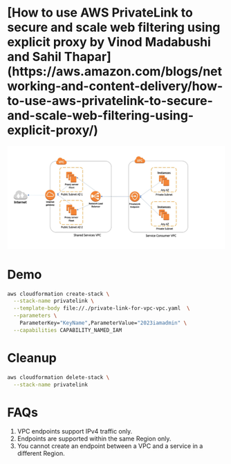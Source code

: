 <h1>[How to use AWS PrivateLink to secure and scale web filtering using explicit proxy by Vinod Madabushi and Sahil Thapar](https://aws.amazon.com/blogs/networking-and-content-delivery/how-to-use-aws-privatelink-to-secure-and-scale-web-filtering-using-explicit-proxy/)</h1>

<img src="./images/vp-vpc-private-link.jpg" title="VPC VPC PrivateLink" width="900"/>

# Demo

```bash
aws cloudformation create-stack \
  --stack-name privatelink \
  --template-body file://./private-link-for-vpc-vpc.yaml  \
  --parameters \
    ParameterKey="KeyName",ParameterValue="2023iamadmin" \
  --capabilities CAPABILITY_NAMED_IAM
```

# Cleanup

```bash
aws cloudformation delete-stack \
  --stack-name privatelink
```

# FAQs

1. VPC endpoints support IPv4 traffic only.
1. Endpoints are supported within the same Region only.
1. You cannot create an endpoint between a VPC and a service in a different Region.